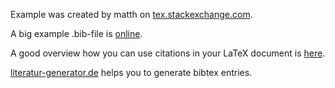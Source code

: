 Example was created by matth on [tex.stackexchange.com](http://tex.stackexchange.com/a/34136/5645).

A big example .bib-file is [online](http://sunsite.informatik.rwth-aachen.de/ftp/pub/mirror/ctan/macros/latex/contrib/biblatex/doc/examples/biblatex-examples.bib).

A good overview how you can use citations in your LaTeX document is [here](http://merkel.zoneo.net/Latex/natbib.php).

[literatur-generator.de](http://www.literatur-generator.de/) helps you to generate bibtex entries.
